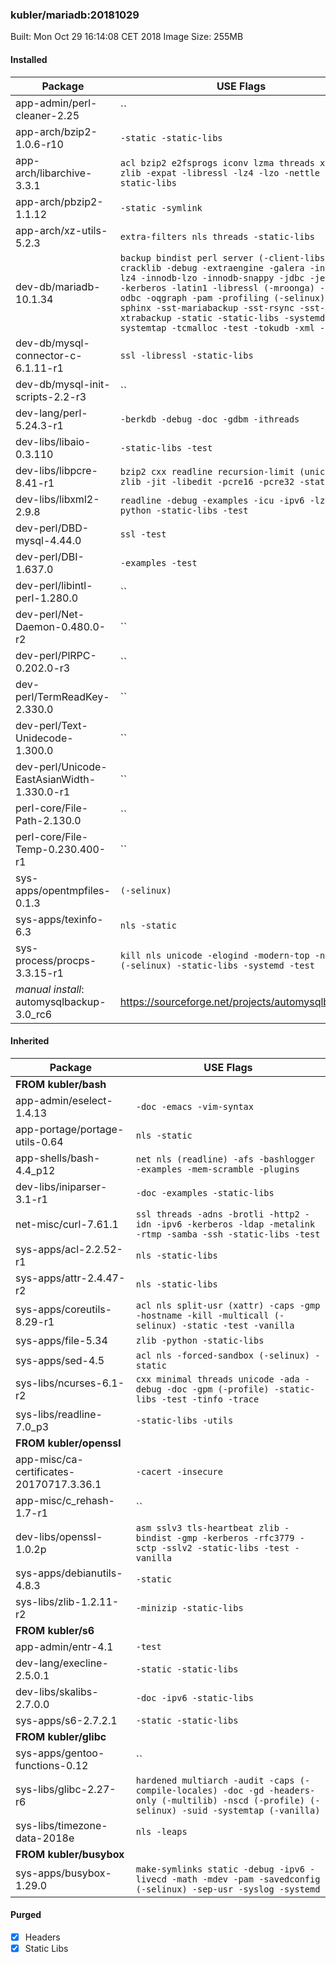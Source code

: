 ### kubler/mariadb:20181029

Built: Mon Oct 29 16:14:08 CET 2018
Image Size: 255MB

#### Installed
Package | USE Flags
--------|----------
app-admin/perl-cleaner-2.25 | ``
app-arch/bzip2-1.0.6-r10 | `-static -static-libs`
app-arch/libarchive-3.3.1 | `acl bzip2 e2fsprogs iconv lzma threads xattr zlib -expat -libressl -lz4 -lzo -nettle -static-libs`
app-arch/pbzip2-1.1.12 | `-static -symlink`
app-arch/xz-utils-5.2.3 | `extra-filters nls threads -static-libs`
dev-db/mariadb-10.1.34 | `backup bindist perl server (-client-libs) -cracklib -debug -extraengine -galera -innodb-lz4 -innodb-lzo -innodb-snappy -jdbc -jemalloc -kerberos -latin1 -libressl (-mroonga) -numa -odbc -oqgraph -pam -profiling (-selinux) -sphinx -sst-mariabackup -sst-rsync -sst-xtrabackup -static -static-libs -systemd -systemtap -tcmalloc -test -tokudb -xml -yassl`
dev-db/mysql-connector-c-6.1.11-r1 | `ssl -libressl -static-libs`
dev-db/mysql-init-scripts-2.2-r3 | ``
dev-lang/perl-5.24.3-r1 | `-berkdb -debug -doc -gdbm -ithreads`
dev-libs/libaio-0.3.110 | `-static-libs -test`
dev-libs/libpcre-8.41-r1 | `bzip2 cxx readline recursion-limit (unicode) zlib -jit -libedit -pcre16 -pcre32 -static-libs`
dev-libs/libxml2-2.9.8 | `readline -debug -examples -icu -ipv6 -lzma -python -static-libs -test`
dev-perl/DBD-mysql-4.44.0 | `ssl -test`
dev-perl/DBI-1.637.0 | `-examples -test`
dev-perl/libintl-perl-1.280.0 | ``
dev-perl/Net-Daemon-0.480.0-r2 | ``
dev-perl/PlRPC-0.202.0-r3 | ``
dev-perl/TermReadKey-2.330.0 | ``
dev-perl/Text-Unidecode-1.300.0 | ``
dev-perl/Unicode-EastAsianWidth-1.330.0-r1 | ``
perl-core/File-Path-2.130.0 | ``
perl-core/File-Temp-0.230.400-r1 | ``
sys-apps/opentmpfiles-0.1.3 | `(-selinux)`
sys-apps/texinfo-6.3 | `nls -static`
sys-process/procps-3.3.15-r1 | `kill nls unicode -elogind -modern-top -ncurses (-selinux) -static-libs -systemd -test`
*manual install*: automysqlbackup-3.0_rc6 | https://sourceforge.net/projects/automysqlbackup/
#### Inherited
Package | USE Flags
--------|----------
**FROM kubler/bash** |
app-admin/eselect-1.4.13 | `-doc -emacs -vim-syntax`
app-portage/portage-utils-0.64 | `nls -static`
app-shells/bash-4.4_p12 | `net nls (readline) -afs -bashlogger -examples -mem-scramble -plugins`
dev-libs/iniparser-3.1-r1 | `-doc -examples -static-libs`
net-misc/curl-7.61.1 | `ssl threads -adns -brotli -http2 -idn -ipv6 -kerberos -ldap -metalink -rtmp -samba -ssh -static-libs -test`
sys-apps/acl-2.2.52-r1 | `nls -static-libs`
sys-apps/attr-2.4.47-r2 | `nls -static-libs`
sys-apps/coreutils-8.29-r1 | `acl nls split-usr (xattr) -caps -gmp -hostname -kill -multicall (-selinux) -static -test -vanilla`
sys-apps/file-5.34 | `zlib -python -static-libs`
sys-apps/sed-4.5 | `acl nls -forced-sandbox (-selinux) -static`
sys-libs/ncurses-6.1-r2 | `cxx minimal threads unicode -ada -debug -doc -gpm (-profile) -static-libs -test -tinfo -trace`
sys-libs/readline-7.0_p3 | `-static-libs -utils`
**FROM kubler/openssl** |
app-misc/ca-certificates-20170717.3.36.1 | `-cacert -insecure`
app-misc/c_rehash-1.7-r1 | ``
dev-libs/openssl-1.0.2p | `asm sslv3 tls-heartbeat zlib -bindist -gmp -kerberos -rfc3779 -sctp -sslv2 -static-libs -test -vanilla`
sys-apps/debianutils-4.8.3 | `-static`
sys-libs/zlib-1.2.11-r2 | `-minizip -static-libs`
**FROM kubler/s6** |
app-admin/entr-4.1 | `-test`
dev-lang/execline-2.5.0.1 | `-static -static-libs`
dev-libs/skalibs-2.7.0.0 | `-doc -ipv6 -static-libs`
sys-apps/s6-2.7.2.1 | `-static -static-libs`
**FROM kubler/glibc** |
sys-apps/gentoo-functions-0.12 | ``
sys-libs/glibc-2.27-r6 | `hardened multiarch -audit -caps (-compile-locales) -doc -gd -headers-only (-multilib) -nscd (-profile) (-selinux) -suid -systemtap (-vanilla)`
sys-libs/timezone-data-2018e | `nls -leaps`
**FROM kubler/busybox** |
sys-apps/busybox-1.29.0 | `make-symlinks static -debug -ipv6 -livecd -math -mdev -pam -savedconfig (-selinux) -sep-usr -syslog -systemd`
#### Purged
- [x] Headers
- [x] Static Libs
